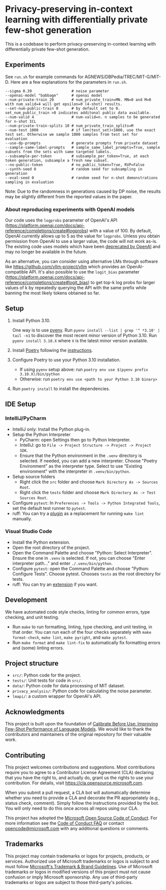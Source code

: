# Privacy-preserving in-context learning with differentially private few-shot generation
This is a codebase to perform privacy-preserving in-context learning with differentially private few-shot generation.

## Experiments
See `run.sh` for example commands for AGNEWS/DBPedia/TREC/MIT-G/MIT-D. Here are a few explanations for the parameters in `run.sh`.

```
--sigma 0.39                  # noise parameter
--openai-model "babbage"      # openai model
--num-private-train 20        # num_private_train=MN. MN=0 and M=0 with num_valid=4 will get epsilon=0 (4-shot) results.
--set-num-public-train 0      # by default set to 0. set_num_public_train >0 indicates additonal public data available.
--num-valid 4                 # num-valid=n. n samples to be generated for n-shot ICL
--num-private-train-splits 10 # num_private_train_splits=M
--num-test 1000               # if len(test_set)<1000, use the exact test set. Otherwise we sample 1000 samples from test set for evaluation
--use-dp-prompts              # generate prompts from private dataset
--sample-same-label-prompts   # sample_same_label_prompts=True, sample subsets from the sets with same targeted labels.
--subsample-per-token         # subsample_per_token=True, at each token generation, subsample a fresh new subset.
--no-public-token             # no_public_token=True, RVP=False
--synth-seed 0                # random seed for subsampling in generation
--eval-seed 0                 # random seed for n-shot demonstrations sampling in evaluation
```

Note: Due to the randomness in generations caused by DP noise, the results may be slightly different from the reported values in the paper.

### About reproducing experiments with OpenAI models
Our code uses the `logprobs` parameter of OpenAI's API (https://platform.openai.com/docs/api-reference/completions/create#logprobs) with a value of 100.
By default, OpenAI currently allows up to 5 as the value for `logprobs`. Unless you obtain permission from OpenAI to use a larger value, the code will not work as-is.
The existing code uses models which have been [deprecated by OpenAI](https://platform.openai.com/docs/deprecations/base-gpt-models) and may no longer be available in the future.

As an alternative, you can consider using alternative LMs through software like https://github.com/vllm-project/vllm which provides an OpenAI-compatible API.
It's also possible to use the `logit_bias` parameter (https://platform.openai.com/docs/api-reference/completions/create#logit_bias) to get top-k log probs for larger values of k
by repeatedly querying the API with the same prefix while banning the most likely tokens obtained so far.


## Setup
1. Install Python 3.10.

   One way is to use [pyenv](https://github.com/pyenv/pyenv).
   Run `pyenv install --list | grep '^ *3.10' | tail -n1` to discover the most recent minor version of Python 3.10.
   Run `pyenv install 3.10.X` where `X` is the latest minor version available.

1. Install [Poetry](https://python-poetry.org/) following the [instructions](https://python-poetry.org/docs/#installation).
1. Configure Poetry to use your Python 3.10 installation.
    - If using `pyenv` setup above: run `poetry env use $(pyenv prefix 3.10.X)/bin/python`
    - Otherwise: run `poetry env use <path to your Python 3.10 binary>`
1. Run `poetry install` to install the dependencies.

## IDE Setup
### IntelliJ/PyCharm
- IntelliJ only: Install the Python plug-in.
- Setup the Python Interpreter
    - PyCharm: open Settings then go to Python Interpreter.
    - IntelliJ: go to `File -> Project Structure -> Project -> Project SDK`.
    - Ensure that the Python environment in the `.venv` directory is selected. If needed, you can add a new interpreter.
      Choose "Poetry Environment" as the interpreter type. Select to use "Existing environment" with the interpreter in `.venv/bin/python`.
- Setup source folders
    - Right click the `src` folder and choose `Mark Directory As -> Sources Root`.
    - Right click the `tests` folder and choose `Mark Directory As -> Test Sources Root`.
- Configure `pytest`: In `Preferences -> Tools -> Python Integrated Tools`, set the default test runner to `pytest`.
- ruff: You can try a [plugin](https://plugins.jetbrains.com/plugin/20574-ruff) as a replacement for running `make lint` manually.

### Visual Studio Code
- Install the Python extension.
- Open the root directory of the project.
- Open the Command Palette and choose "Python: Select Interpreter". Ensure the one in `.venv` is selected.
  If not, you can choose "Enter interpreter path..." and enter `./.venv/bin/python`.
- Configure `pytest`: open the Command Palette and choose "Python: Configure Tests". Choose pytest. Chooses `tests` as the root directory for tests.
- ruff: You can try an [extension](https://marketplace.visualstudio.com/items?itemName=charliermarsh.ruff) if you want.

## Development
We have automated code style checks, linting for common errors, type checking, and unit testing.
- Run `make` to run formatting, linting, type checking, and unit testing, in that order.
  You can run each of the four checks separately with `make format-check`, `make lint`, `make pyright`, and `make pytest`.
- Run `make format` and `make lint-fix` to automatically fix formatting errors and (some) linting errors.

## Project structure
- `src/`: Python code for the project.
- `tests/`: Unit tests for code in `src/`.
- `data/`: Python code for data processing of MIT dataset.
- `privacy_analysis/`: Python code for calculating the noise parameter.
- `lmapi/`: a custom wrapper for OpenAI's API.

## Acknowledgments
This project is built upon the foundation of [Calibrate Before Use: Improving Few-Shot Performance of Language Models](https://github.com/tonyzhaozh/few-shot-learning).
We would like to thank the contributors and maintainers of the original repository for their valuable work.

## Contributing
This project welcomes contributions and suggestions.  Most contributions require you to agree to a
Contributor License Agreement (CLA) declaring that you have the right to, and actually do, grant us
the rights to use your contribution. For details, visit https://cla.opensource.microsoft.com.

When you submit a pull request, a CLA bot will automatically determine whether you need to provide
a CLA and decorate the PR appropriately (e.g., status check, comment). Simply follow the instructions
provided by the bot. You will only need to do this once across all repos using our CLA.

This project has adopted the [Microsoft Open Source Code of Conduct](https://opensource.microsoft.com/codeofconduct/).
For more information see the [Code of Conduct FAQ](https://opensource.microsoft.com/codeofconduct/faq/) or
contact [opencode@microsoft.com](mailto:opencode@microsoft.com) with any additional questions or comments.

## Trademarks
This project may contain trademarks or logos for projects, products, or services. Authorized use of Microsoft 
trademarks or logos is subject to and must follow 
[Microsoft's Trademark & Brand Guidelines](https://www.microsoft.com/en-us/legal/intellectualproperty/trademarks/usage/general).
Use of Microsoft trademarks or logos in modified versions of this project must not cause confusion or imply Microsoft sponsorship.
Any use of third-party trademarks or logos are subject to those third-party's policies.
